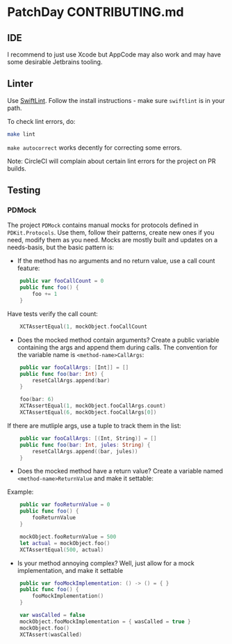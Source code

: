 # PatchDay CONTRIBUTING.md

## IDE

I recommend to just use Xcode but AppCode may also work and may have some desirable Jetbrains tooling.

## Linter

Use [SwiftLint](https://github.com/realm/SwiftLint). Follow the install instructions - make sure `swiftlint` is in your path.

To check lint errors, do:

```bash
make lint
```

`make autocorrect` works decently for correcting some errors.

Note: CircleCI will complain about certain lint errors for the project on PR builds.

## Testing

### PDMock

The project `PDMock` contains manual mocks for protocols defined in `PDKit.Protocols`. Use them, follow their patterns,
create new ones if you need, modify them as you need. Mocks are mostly built and updates on a needs-basis, but the basic pattern is:

* If the method has no arguments and no return value, use a call count feature:

```swift
    public var fooCallCount = 0
    public func foo() {
        foo += 1
    }
```

Have tests verify the call count:

```swift
    XCTAssertEqual(1, mockObject.fooCallCount
```

* Does the mocked method contain arguments? Create a public variable containing the args and append them during calls. The 
convention for the variable name is `<method-name>CallArgs`:

```swift
    public var fooCallArgs: [Int]] = []
    public func foo(bar: Int) {
        resetCallArgs.append(bar)
    }
```

```swift
    foo(bar: 6)
    XCTAssertEqual(1, mockObject.fooCallArgs.count)
    XCTAssertEqual(6, mockObject.fooCallArgs[0])
```

If there are mutliple args, use a tuple to track them in the list:

```swift
    public var fooCallArgs: [(Int, String)] = []
    public func foo(bar: Int, jules: String) {
        resetCallArgs.append((bar, jules))
    }
```

* Does the mocked method have a return value? Create a variable named `<method-name>ReturnValue` and make it settable:

Example:

```swift
    public var fooReturnValue = 0
    public func foo() {
        fooReturnValue
    }
```

```swift
    mockObject.fooReturnValue = 500
    let actual = mockObject.foo()
    XCTAssertEqual(500, actual)
```

* Is your method annoying complex? Well, just allow for a mock implementation, and make it settable

```swift
    public var fooMockImplementation: () -> () = { }
    public func foo() {
        fooMockImplementation()
    }
```

```swift
    var wasCalled = false
    mockObject.fooMockImplementation = { wasCalled = true }
    mockObject.foo()
    XCTAssert(wasCalled)
```
